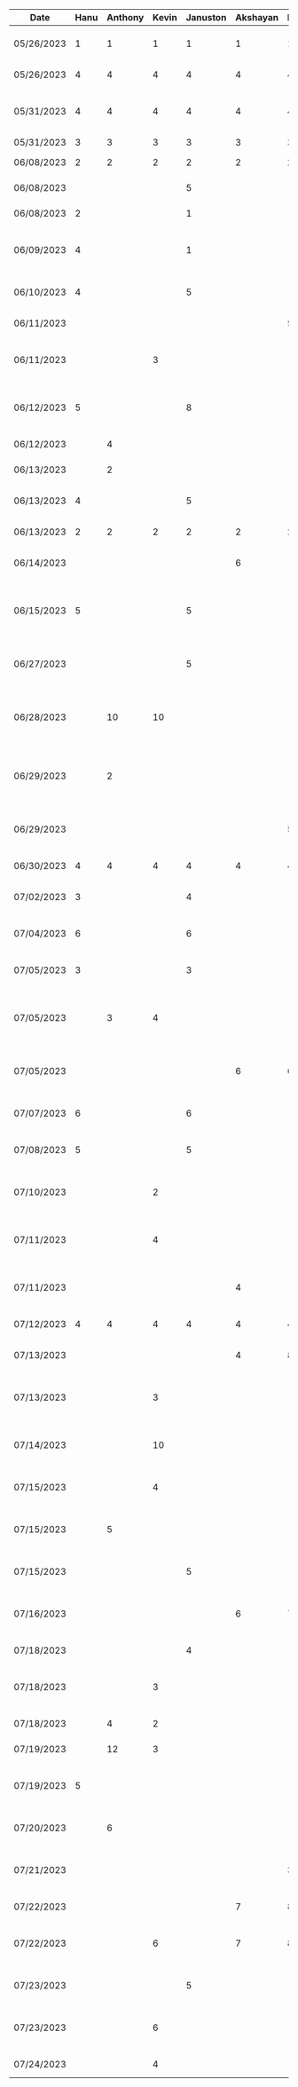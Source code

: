 | Date       | Hanu | Anthony | Kevin | Januston | Akshayan | Haris | Task                                                 |
| ---------- | ---- | ------- | ----- | -------- | -------- | ----- | ---------------------------------------------------- |
| 05/26/2023 | 1    | 1       | 1     | 1        | 1        | 1     | Initial Group Meeting / Planning                     |
| 05/26/2023 | 4    | 4       | 4     | 4        | 4        | 4     | Work On App Presentation                             |
| 05/31/2023 | 4    | 4       | 4     | 4        | 4        | 4     | Practicing App Presentation and Presenting to class  |
| 05/31/2023 | 3    | 3       | 3     | 3        | 3        | 3     | App Proposal                                         |
| 06/08/2023 | 2    | 2       | 2     | 2        | 2        | 2     | Project Setup and Init                               |
| 06/08/2023 |      |         |       | 5        |          |       | Navigation and Setup                                 |
| 06/08/2023 | 2    |         |       | 1        |          |       | Homepage UI Cleanup                                  |
| 06/09/2023 | 4    |         |       | 1        |          |       | Adding Google Button for Login and Colour Pallete    |
| 06/10/2023 | 4    |         |       | 5        |          |       | Clean Up UI and Start Google Auth                    |
| 06/11/2023 |      |         |       |          |          | 5     | Initial creation of video page                       |
| 06/11/2023 |      |         | 3     |          |          |       | Created UI for preview screen and added debug screen |
| 06/12/2023 | 5    |         |       | 8        |          |       | Start creating Firebase Authentication workflows     |
| 06/12/2023 |      | 4       |       |          |          |       | Create UI for video editor                           |
| 06/13/2023 |      | 2       |       |          |          |       | Create UI for video editor                           |
| 06/13/2023 | 4    |         |       | 5        |          |       | Finish Authentication Workflow                       |
| 06/13/2023 | 2    | 2       | 2     | 2        | 2        | 2     | Work on D2 Report                                    |
| 06/14/2023 |      |         |       |          | 6        |       | Finish Generating Page                               |
| 06/15/2023 | 5    |         |       | 5        |          |       | Finished homescreen, fixed and merged all changes    |
| 06/27/2023 |      |         |       | 5        |          |       | Research and start youtube download code             |
| 06/28/2023 |      | 10      | 10    |          |          |       | Worked on pulling video from youtube api and showing |
| 06/29/2023 |      | 2       |       |          |          |       | Worked on getting channel id from google login       |
| 06/29/2023 |      |         |       |          |          | 5     | Worked on adding permissions to app                  |
| 06/30/2023 | 4    | 4       | 4     | 4        | 4        | 4     | Work on D3 report                                    |
| 07/02/2023 | 3    |         |       | 4        |          |       | Work on Youtube Download                             |
| 07/04/2023 | 6    |         |       | 6        |          |       | Work on Youtube Download                             |
| 07/05/2023 | 3    |         |       | 3        |          |       | Work on Youtube Download                             |
| 07/05/2023 |      | 3       | 4     |          |          |       | Worked on getting channel id from google login       |
| 07/05/2023 |      |         |       |          | 6        | 6     | Worked on getting channel icon + dropdown            |
| 07/07/2023 | 6    |         |       | 6        |          |       | Work on Youtube Download                             |
| 07/08/2023 | 5    |         |       | 5        |          |       | Finish Youtube DL and Gallery Manager                |
| 07/10/2023 |      |         | 2     |          |          |       | Continued work on retrieving channel id              |
| 07/11/2023 |      |         | 4     |          |          |       | Continued work on retrieving channel id              |
| 07/11/2023 |      |         |       |          | 4        |       | Worked on retrieving most replayed part of video     |
| 07/12/2023 | 4    | 4       | 4     | 4        | 4        | 4     | Work on D4 report                                    |
| 07/13/2023 |      |         |       |          | 4        | 8     | Finished mp4 player on video editor page             |
| 07/13/2023 |      |         | 3     |          |          |       | Continued work on retrieving channel id              |
| 07/14/2023 |      |         | 10    |          |          |       | Continued work on retrieving channel id              |
| 07/15/2023 |      |         | 4     |          |          |       | Finished retrieving channel id                       |
| 07/15/2023 |      | 5       |       |          |          |       | Look into and start implementing text effects        |
| 07/15/2023 |      |         |       |  5       |          |       | Finish Cropping Video                                |
| 07/16/2023 |      |         |       |          |6         | 7     | Built serverless api to retrieve most watched stats  |
| 07/18/2023 |      |         |       |  4       |          |       | Add Language Support                                 |
| 07/18/2023 |      |         | 3     |          |          |       | Added popup window for creating subtitles            | 
| 07/18/2023 |      | 4       | 2     |          |          |       | Add Logic For Subtitles                              |
| 07/19/2023 |      | 12      | 3     |          |          |       | Add Logic For Subtitles                              |
| 07/19/2023 | 5    |         |       |          |          |       | Refactor MyVideos and Saved Videos Page              |
| 07/20/2023 |      | 6       |       |          |          |       | Finish implementation of subtitles                   |
| 07/21/2023 |      |         |       |          |          | 3     | Added webscraper function to get most watched        |
| 07/22/2023 |      |         |       |          |7         | 8     | Added filters section to app                         |
| 07/22/2023 |      |         | 6     |          |7         | 8     | Bug fixes + progress on video uploading              |
| 07/23/2023 |      |         |       |  5       |          |       | merge, clean up code, and finish editor              |
| 07/23/2023 |      |         | 6     |          |          |       | merged to main, fixed bugs, finishing video upload   |
| 07/24/2023 |      |         | 4     |          |          |       | fixing bugs and other tasks                          |
